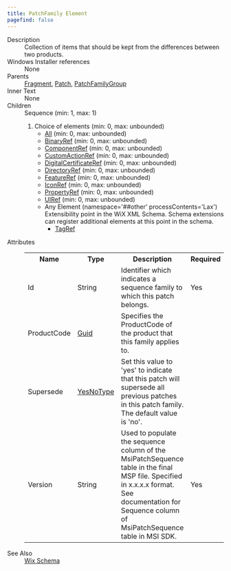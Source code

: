```yaml
---
title: PatchFamily Element
pagefind: false
---
```

<dl>
  <dt>Description</dt>
  <dd>Collection of items that should be kept from the differences between two products.</dd>
  <dt>Windows Installer references</dt>
  <dd>None</dd>
  <dt>Parents</dt>
  <dd>
    <a href="../fragment/">Fragment</a>, <a href="../patch/">Patch</a>, <a href="../patchfamilygroup/">PatchFamilyGroup</a></dd>
  <dt>Inner Text</dt>
  <dd>None</dd>
  <dt>Children</dt>
  <dd>Sequence (min: 1, max: 1)<ol><li>Choice of elements (min: 0, max: unbounded)<ul><li><a href="../all/">All</a> (min: 0, max: unbounded)</li><li><a href="../binaryref/">BinaryRef</a> (min: 0, max: unbounded)</li><li><a href="../componentref/">ComponentRef</a> (min: 0, max: unbounded)</li><li><a href="../customactionref/">CustomActionRef</a> (min: 0, max: unbounded)</li><li><a href="../digitalcertificateref/">DigitalCertificateRef</a> (min: 0, max: unbounded)</li><li><a href="../directoryref/">DirectoryRef</a> (min: 0, max: unbounded)</li><li><a href="../featureref/">FeatureRef</a> (min: 0, max: unbounded)</li><li><a href="../iconref/">IconRef</a> (min: 0, max: unbounded)</li><li><a href="../propertyref/">PropertyRef</a> (min: 0, max: unbounded)</li><li><a href="../uiref/">UIRef</a> (min: 0, max: unbounded)</li><li><span class="extension">Any Element (namespace='##other' processContents='Lax')                              Extensibility point in the WiX XML Schema.  Schema extensions can register additional                             elements at this point in the schema.                         </span><ul><li><a href="../../tag/tagref" class="extension">TagRef</a></li></ul></li></ul></li></ol></dd>
  <dt>Attributes</dt>
  <dd>
    <table cellspacing="0" cellpadding="0" class="schema">
      <tr>
        <th width="15%">Name</th>
        <th width="15%">Type</th>
        <th width="65%">Description</th>
        <th width="15%">Required</th>
      </tr>
      <tr>
        <td>Id</td>
        <td>String</td>
        <td>Identifier which indicates a sequence family to which this patch belongs.</td>
        <td>Yes</td>
      </tr>
      <tr>
        <td>ProductCode</td>
        <td><a href="../simple_type_guid/">Guid</a></td>
        <td>                         Specifies the ProductCode of the product that this family applies to.                     </td>
        <td>&nbsp;</td>
      </tr>
      <tr>
        <td>Supersede</td>
        <td><a href="../simple_type_yesnotype/">YesNoType</a></td>
        <td>                         Set this value to 'yes' to indicate that this patch will supersede all previous patches in this patch family.                         The default value is 'no'.                     </td>
        <td>&nbsp;</td>
      </tr>
      <tr>
        <td>Version</td>
        <td>String</td>
        <td>Used to populate the sequence column of the MsiPatchSequence table in the final MSP file. Specified in x.x.x.x format. See documentation for Sequence column of MsiPatchSequence table in MSI SDK.</td>
        <td>Yes</td>
      </tr>
    </table>
  </dd>
  <dt>See Also</dt>
  <dd>
    <a href="../">Wix Schema</a>
  </dd>
</dl>
